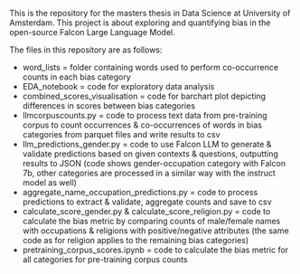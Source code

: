 This is the repository for the masters thesis in Data Science at University of Amsterdam. This project is about exploring and quantifying bias in the open-source Falcon Large Language Model.

The files in this repository are as follows:

* word_lists = folder containing words used to perform co-occurrence counts in each bias category
* EDA_notebook = code for exploratory data analysis
* combined_scores_visualisation = code for barchart plot depicting differences in scores between bias categories
* llmcorpuscounts.py = code to process text data from pre-training corpus to count occurrences & co-occurrences of words in bias categories from parquet files and write results to csv
* llm_predictions_gender.py = code to use Falcon LLM to generate & validate predictions based on given contexts & questions, outputting results to JSON (code shows gender-occupation category with Falcon 7b, other categories are processed in a similar way with the instruct model as well)
* aggregate_name_occupation_predictions.py = code to process predictions to extract & validate, aggregate counts and save to csv
* calculate_score_gender.py & calculate_score_religion.py = code to calculate the bias metric by comparing counts of male/female names with occupations & religions with positive/negative attributes (the same code as for religion applies to the remaining bias categories)
* pretraining_corpus_scores.ipynb = code to calculate the bias metric for all categories for pre-training corpus counts
